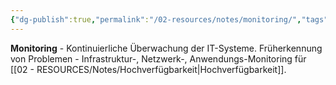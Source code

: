 ```yaml
---
{"dg-publish":true,"permalink":"/02-resources/notes/monitoring/","tags":["überwachung/systeme","früherkennung/probleme","it-sicherheit"],"noteIcon":"","updated":"2025-09-05T10:20:40.000+02:00"}
---
```



**Monitoring** - Kontinuierliche Überwachung der IT-Systeme.
Früherkennung von Problemen - Infrastruktur-, Netzwerk-, Anwendungs-Monitoring für [[02 - RESOURCES/Notes/Hochverfügbarkeit\|Hochverfügbarkeit]].